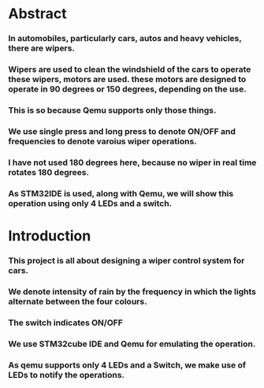 # Abstract
### In automobiles, particularly cars, autos and heavy vehicles, there are wipers.
### Wipers are used to clean the windshield of the cars to operate these wipers, motors are used. these motors are designed to operate in 90 degrees or 150 degrees, depending on the use.
### This is so because Qemu supports only those things.
### We use single press and long press to denote ON/OFF and frequencies to denote varoius wiper operations.
### I have not used 180 degrees here, because no wiper in real time rotates 180 degrees.
### As STM32IDE is used, along with Qemu, we will show this operation using only 4 LEDs and a switch.
# Introduction
### This project is all about designing a wiper control system for cars.
### We denote intensity of rain by the frequency in which the lights alternate between the four colours.
### The switch indicates ON/OFF
### We use STM32cube IDE and Qemu for emulating the operation.
### As qemu supports only 4 LEDs and a Switch, we make use of LEDs to notify the operations.
